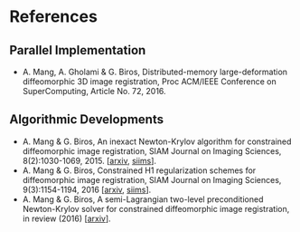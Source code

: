 # References

## Parallel Implementation
* A. Mang, A. Gholami & G. Biros, Distributed-memory large-deformation diffeomorphic 3D image registration, Proc ACM/IEEE Conference on SuperComputing, Article No. 72, 2016.

## Algorithmic Developments

* A. Mang & G. Biros, An inexact Newton-Krylov algorithm for constrained diffeomorphic image registration, SIAM Journal on Imaging Sciences, 8(2):1030-1069, 2015. [[arxiv](https://arxiv.org/abs/1408.6299v3), [siims](http://epubs.siam.org/doi/10.1137/140984002)].
* A. Mang & G. Biros, Constrained H1 regularization schemes for diffeomorphic image registration, SIAM Journal on Imaging Sciences, 9(3):1154-1194, 2016 [[arxiv](https://arxiv.org/abs/1503.00757), [siims](http://epubs.siam.org/doi/10.1137/15M1010919)].
* A. Mang & G. Biros, A semi-Lagrangian two-level preconditioned Newton-Krylov solver for constrained diffeomorphic image registration, in review (2016) [[arxiv](https://arxiv.org/abs/1604.02153)].
